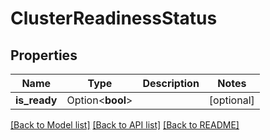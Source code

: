 # ClusterReadinessStatus

## Properties

Name | Type | Description | Notes
------------ | ------------- | ------------- | -------------
**is_ready** | Option<**bool**> |  | [optional]

[[Back to Model list]](../README.md#documentation-for-models) [[Back to API list]](../README.md#documentation-for-api-endpoints) [[Back to README]](../README.md)


